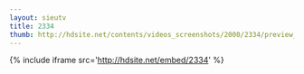 ```yaml
---
layout: sieutv
title: 2334
thumb: http://hdsite.net/contents/videos_screenshots/2000/2334/preview_360p.mp4.jpg
---
```

{% include iframe src='http://hdsite.net/embed/2334' %}
 
